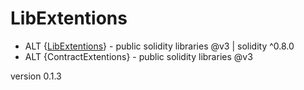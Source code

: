 # LibExtentions
- ALT {[LibExtentions](https://github.com/blue-lotus-lab/LibExtentions/tree/main/contracts%40v3/library)} - public solidity libraries @v3 | solidity ^0.8.0
- ALT {ContractExtentions} - public solidity libraries @v3

version 0.1.3
